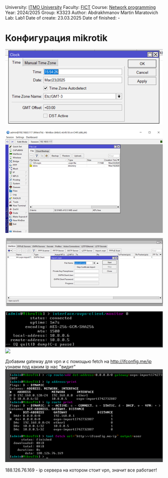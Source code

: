 
University: [ITMO University](https://itmo.ru/ru/)
Faculty: [FICT](https://fict.itmo.ru)
Course: [Network programming](https://github.com/itmo-ict-faculty/introduction-in-routing)
Year: 2024/2025
Group: K3323
Author: Abdrakhmanov Martin Maratovich
Lab: Lab1
Date of create: 23.03.2025
Date of finished: - 

# Конфигурация mikrotik
![Установим время](assets/1.png)


![Загрузим конфигурацию](assets/upload.png)


![Импортируем](assets/import.png)


![Подключение](assets/monitor.png)
![](assets/pring.png)

Добавим gateway для vpn и с помощью fetch на http://ifconfig.me/ip узнаем под каким ip нас "видит" 
![fetch](assets/addgateway.png)

188.126.76.169 - ip сервера на котором стоит vpn, значит все работает!
